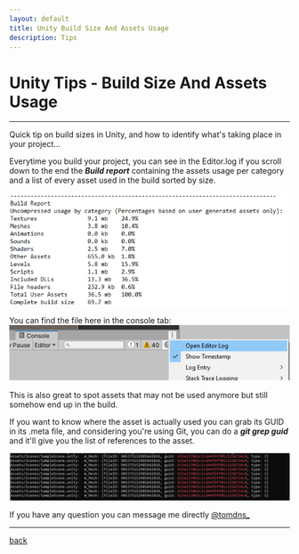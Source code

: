 ```yaml
---
layout: default
title: Unity Build Size And Assets Usage
description: Tips
---
```


# Unity Tips - Build Size And Assets Usage

***

Quick tip on build sizes in Unity, and how to identify what's taking place in your project...

Everytime you build your project, you can see in the Editor.log if you scroll down to the end the ***Build report*** containing the assets usage per category and a list of every asset used in the build sorted by size.

![Header](../images/tips-build-size/log.png)

You can find the file here in the console tab:
![File](../images/tips-build-size/editor.png)

This is also great to spot assets that may not be used anymore but still somehow end up in the build. 

If you want to know where the asset is actually used you can grab its GUID in its .meta file, and considering you're using Git, you can do a ***git grep guid*** and it'll give you the list of references to the asset.

![Grep](../images/tips-build-size/grep.png)

If you have any question you can message me directly [@tomdns_](https://twitter.com/tomdns_)

* * *

[back](../)
